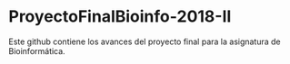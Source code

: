 # ProyectoFinalBioinfo-2018-II
Este github contiene los avances del proyecto final para la asignatura de Bioinformática.
